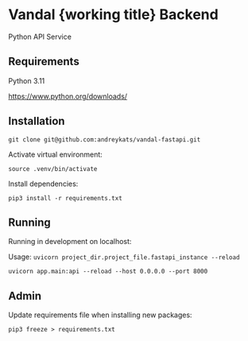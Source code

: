 # Vandal {working title} Backend
Python API Service

## Requirements

Python 3.11

https://www.python.org/downloads/

## Installation

```
git clone git@github.com:andreykats/vandal-fastapi.git
```

Activate virtual environment:

```
source .venv/bin/activate
```

Install dependencies:

```
pip3 install -r requirements.txt
```

## Running
Running in development on localhost:

Usage: 
`uvicorn project_dir.project_file.fastapi_instance --reload`

```
uvicorn app.main:api --reload --host 0.0.0.0 --port 8000
```

## Admin
Update requirements file when installing new packages:
```
pip3 freeze > requirements.txt
```
